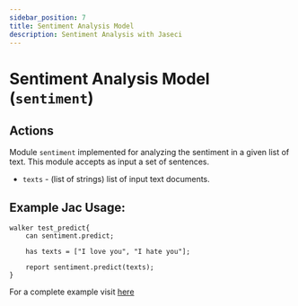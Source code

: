 ```yaml
---
sidebar_position: 7
title: Sentiment Analysis Model
description: Sentiment Analysis with Jaseci
---
```


# Sentiment Analysis Model (`sentiment`)

## Actions

Module `sentiment` implemented for analyzing the sentiment in a given list of text. This module accepts as input a set of sentences.

- `texts` - (list of strings) list of input text documents.

## Example Jac Usage:

```jac
walker test_predict{
    can sentiment.predict;

    has texts = ["I love you", "I hate you"];

    report sentiment.predict(texts);
}
```

For a complete example visit [here](../../../../../tutorials/jaseci_ai_kit/jac_nlp/sentiment)
